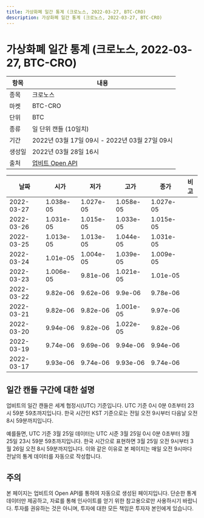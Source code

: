 ```yaml
---
title: 가상화폐 일간 통계 (크로노스, 2022-03-27, BTC-CRO)
description: 가상화폐 일간 통계 (크로노스, 2022-03-27, BTC-CRO)
---
```


가상화폐 일간 통계 (크로노스, 2022-03-27, BTC-CRO)
===

|항목|내용|
|--|--|
|종목|크로노스|
|마켓|BTC-CRO|
|단위|BTC|
|종류|일 단위 캔들 (10일치)|
|기간|2022년 03월 17일 09시 - 2022년 03월 27일 09시|
|생성일|2022년 03월 28일 16시|
|출처|[업비트 Open API](https://docs.upbit.com)|


|날짜|시가|저가|고가|종가|비고|
|--|--|--|--|--|--|
|2022-03-27|1.038e-05|1.027e-05|1.058e-05|1.027e-05|    |
|2022-03-26|1.031e-05|1.015e-05|1.033e-05|1.015e-05|    |
|2022-03-25|1.013e-05|1.013e-05|1.044e-05|1.031e-05|    |
|2022-03-24|1.01e-05|1.004e-05|1.039e-05|1.009e-05|    |
|2022-03-23|1.006e-05|9.81e-06|1.021e-05|1.01e-05|    |
|2022-03-22|9.82e-06|9.62e-06|9.9e-06|9.78e-06|    |
|2022-03-21|9.82e-06|9.82e-06|1.001e-05|9.97e-06|    |
|2022-03-20|9.94e-06|9.82e-06|1.022e-05|9.82e-06|    |
|2022-03-19|9.74e-06|9.69e-06|9.94e-06|9.94e-06|    |
|2022-03-17|9.93e-06|9.74e-06|9.93e-06|9.74e-06|    |


일간 캔들 구간에 대한 설명
---


업비트의 일간 캔들은 세계 협정시(UTC) 기준입니다. 
UTC 기준 0시 0분 0초부터 23시 59분 59초까지입니다. 
한국 시간인 KST 기준으로는 전일 오전 9시부터 다음날 오전 8시 59분까지입니다. 


예를들면, UTC 기준 3월 25일 데이터는 UTC 시준 3월 25일 0시 0분 0초부터 3월 25일 23시 59분 59초까지입니다. 
한국 시간으로 표현하면 3월 25일 오전 9시부터 3월 26일 오전 8시 59분까지입니다. 
이와 같은 이유로 본 페이지는 매일 오전 9시마다 전날의 통계 데이터를 자동으로 작성합니다. 


주의
---


본 페이지는 업비트의 Open API를 통하여 자동으로 생성된 페이지입니다. 
단순한 통계 데이터만 제공하고, 자료를 통해 인사이트를 얻기 위한 참고용으로만 사용하시기 바랍니다. 
투자를 권유하는 것은 아니며, 투자에 대한 모든 책임은 투자자 본인에게 있습니다. 

